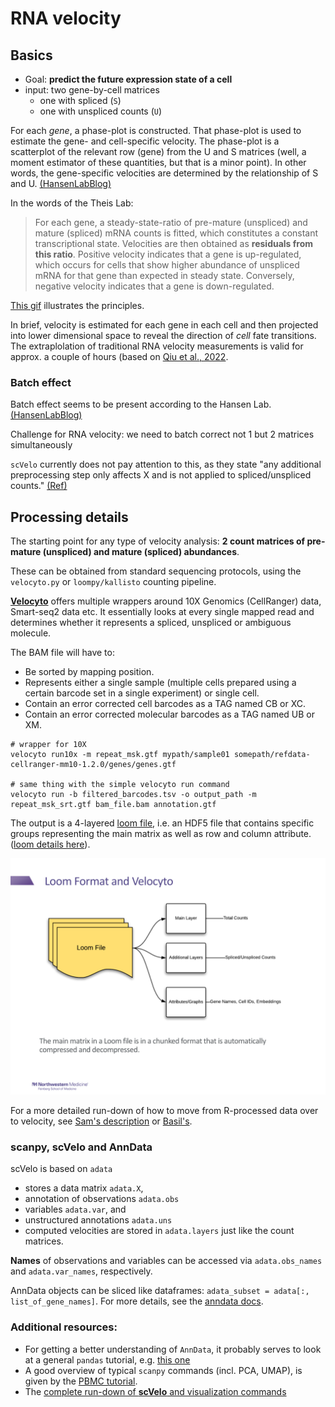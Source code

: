# RNA velocity

## Basics

* Goal: **predict the future expression state of a cell**
 * input: two gene-by-cell matrices
 	* one with spliced (`S`)
 	* one with unspliced counts (`U`)

For each *gene*, a phase-plot is constructed.
That phase-plot is used to estimate the gene- and cell-specific velocity.
The phase-plot is a scatterplot of the relevant row (gene) from the U and S matrices (well, a moment estimator of these quantities, but that is a minor point). In other words, the gene-specific velocities are determined by the relationship of S and U. [(HansenLabBlog)](http://www.hansenlab.org/velocity_batch)

In the words of the Theis Lab:
>For each gene, a steady-state-ratio of pre-mature (unspliced) and mature (spliced) mRNA counts is fitted, which constitutes a constant transcriptional state. Velocities are then obtained as **residuals from this ratio**. Positive velocity indicates that a gene is up-regulated, which occurs for cells that show higher abundance of unspliced mRNA for that gene than expected in steady state. Conversely, negative velocity indicates that a gene is down-regulated.

[This gif](https://user-images.githubusercontent.com/31883718/80227452-eb822480-864d-11ea-9399-56886c5e2785.gif) illustrates the principles.

In brief, velocity is estimated for each gene in each cell and then projected into lower dimensional space to reveal the direction of *cell* fate transitions.
The extraplolation of traditional RNA velocity measurements is valid for approx. a couple of hours (based on [Qiu et al., 2022](https://doi.org/10.1016/j.cell.2021.12.045).

### Batch effect 

Batch effect seems to be present according to the Hansen Lab. [(HansenLabBlog)](http://www.hansenlab.org/velocity_batch)

Challenge for RNA velocity: we need to batch correct not 1 but 2 matrices simultaneously

`scVelo` currently does not pay attention to this, as they state "any additional preprocessing step only affects X and is not applied to spliced/unspliced counts." [(Ref)](https://colab.research.google.com/github/theislab/scvelo_notebooks/blob/master/VelocityBasics.ipynb#scrollTo=SgjdS1emFTbq)

## Processing details

The starting point for any type of velocity analysis: **2 count matrices of pre-mature (unspliced) and mature (spliced) abundances**.

These can be obtained from standard sequencing protocols, using the `velocyto.py` or `loompy/kallisto` counting pipeline.

[**Velocyto**](http://velocyto.org/velocyto.py/tutorial/index.html) offers multiple wrappers around 10X Genomics (CellRanger) data, Smart-seq2 data etc.
It essentially looks at every single mapped read and determines whether it represents a spliced, unspliced or ambiguous molecule.

The BAM file will have to:

- Be sorted by mapping position.
- Represents either a single sample (multiple cells prepared using a certain barcode set in a single experiment) or single cell.
- Contain an error corrected cell barcodes as a TAG named CB or XC.
- Contain an error corrected molecular barcodes as a TAG named UB or XM.

```
# wrapper for 10X
velocyto run10x -m repeat_msk.gtf mypath/sample01 somepath/refdata-cellranger-mm10-1.2.0/genes/genes.gtf

# same thing with the simple velocyto run command
velocyto run -b filtered_barcodes.tsv -o output_path -m repeat_msk_srt.gtf bam_file.bam annotation.gtf
```

The output is a 4-layered [loom file](http://linnarssonlab.org/loompy/index.html), i.e. an HDF5 file that contains specific groups representing the main matrix as well as row and column attribute. ([loom details here](http://linnarssonlab.org/loompy/conventions/index.html)).

![](https://github.com/basilkhuder/Seurat-to-RNA-Velocity/blob/master/loom_file.png)

For a more detailed run-down of how to move from R-processed data over to velocity, see [Sam's description](https://smorabit.github.io/tutorials/8_velocyto/) or [Basil's](https://github.com/basilkhuder/Seurat-to-RNA-Velocity).

### scanpy, scVelo and AnnData

scVelo is based on `adata`

- stores a data matrix `adata.X`,
- annotation of observations `adata.obs`
- variables `adata.var`, and 
- unstructured annotations `adata.uns`
- computed velocities are stored in `adata.layers` just like the count matrices. 

**Names** of observations and variables can be accessed via `adata.obs_names` and `adata.var_names`, respectively. 

AnnData objects can be sliced like dataframes: `adata_subset = adata[:, list_of_gene_names]`. For more details, see the [anndata docs](https://anndata.readthedocs.io/en/latest/api.html).

### Additional resources:

* For getting a better understanding of `AnnData`, it probably serves to look at a general `pandas` tutorial, e.g. [this one](https://blog.jetbrains.com/datalore/2021/02/25/pandas-tutorial-10-popular-questions-for-python-data-frames/)
* A good overview of typical `scanpy` commands (incl. PCA, UMAP), is given by the [PBMC tutorial](https://scanpy-tutorials.readthedocs.io/en/latest/pbmc3k.html).
* The [complete run-down of **scVelo** and visualization commands](https://scvelo.readthedocs.io/VelocityBasics.html)
